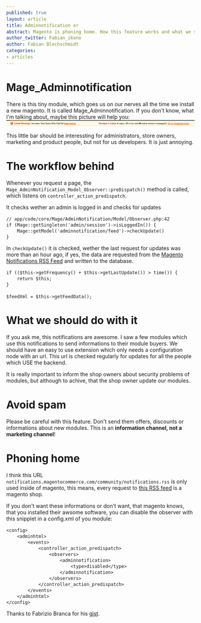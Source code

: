 ```yaml
---
published: true
layout: article
title: Adminnotification or 
abstract: Magento is phoning home. How this feature works and what we should do with it
author_twitter: Fabian_ikono
author: Fabian Blechschmidt
categories:
- articles
---
```


# Mage_Adminnotification

There is this tiny module, which goes us on our nerves all the time we install a new magento. It is called Mage_Adminnotification. If you don't know, what I'm talking about, maybe this picture will help you:
![Adminnotification bar under the navigation](/img/adminnotification.png)

This little bar should be interessting for administrators, store owners, marketing and product people, but not for us developers. It is just annoying.

# The workflow behind

Whenever you request a page, the `Mage_AdminNotification_Model_Observer::preDispatch()` method is called, which listens on `controller_action_predispatch`.

It checks wether an admin is logged in and checks for updates

	// app/code/core/Mage/AdminNotification/Model/Observer.php:42
	if (Mage::getSingleton('admin/session')->isLoggedIn()) {
	    Mage::getModel('adminnotification/feed')->checkUpdate()
	}
    

In `checkUpdate()` it is checked, wether the last request for updates was more than an hour ago, if yes, the data are requested from the [Magento Notifications RSS Feed](http://notifications.magentocommerce.com/community/notifications.rss) and written to the database.

	if (($this->getFrequency() + $this->getLastUpdate()) > time()) {
        return $this;
    }

	$feedXml = $this->getFeedData();
    
# What we should do with it

If you ask me, this notifications are awesome. I saw a few modules which use this notifications to send informations to their module buyers. We should have an easy to use extension which only needs a configuration node with an url. This url is checked regularly for updates for all the people which USE the backend.

It is really important to inform the shop owners about security problems of modules, but although to achive, that the shop owner update our modules.

# Avoid spam

Please be careful with this feature. Don't send them offers, discounts or informations about new modules. This is an **information channel, not a marketing channel**!

# Phoning home

I think this URL `notifications.magentocommerce.com/community/notifications.rss` is only used inside of magento, this means, every request to [this RSS feed](http://notifications.magentocommerce.com/community/notifications.rss) is a magento shop.

If you don't want these informations or don't want, that magento knows, that you installed their awsome software, you can disable the observer with this snipplet in a config.xml of you module:

	<config>
    	<adminhtml>
        	<events>
            	<controller_action_predispatch>
                	<observers>
                    	<adminnotification>
                        	<type>disabled</type>
                    	</adminnotification>
                	</observers>
            	</controller_action_predispatch>
        	</events>
    	</adminhtml>
	</config>


Thanks to Fabrizio Branca for his [gist](https://gist.github.com/3975149).